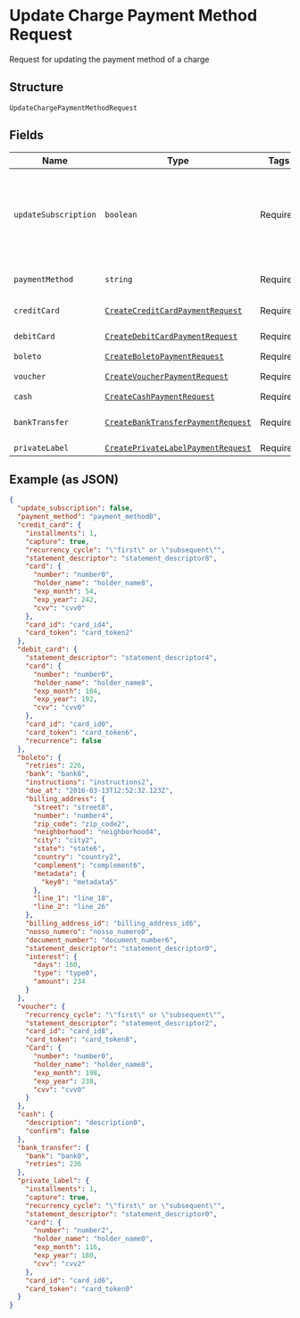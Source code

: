 
# Update Charge Payment Method Request

Request for updating the payment method of a charge

## Structure

`UpdateChargePaymentMethodRequest`

## Fields

| Name | Type | Tags | Description |
|  --- | --- | --- | --- |
| `updateSubscription` | `boolean` | Required | Indicates if the payment method from the subscription must also be updated |
| `paymentMethod` | `string` | Required | The new payment method |
| `creditCard` | [`CreateCreditCardPaymentRequest`](../../doc/models/create-credit-card-payment-request.md) | Required | Credit card data |
| `debitCard` | [`CreateDebitCardPaymentRequest`](../../doc/models/create-debit-card-payment-request.md) | Required | Debit card data |
| `boleto` | [`CreateBoletoPaymentRequest`](../../doc/models/create-boleto-payment-request.md) | Required | Boleto data |
| `voucher` | [`CreateVoucherPaymentRequest`](../../doc/models/create-voucher-payment-request.md) | Required | Voucher data |
| `cash` | [`CreateCashPaymentRequest`](../../doc/models/create-cash-payment-request.md) | Required | Cash data |
| `bankTransfer` | [`CreateBankTransferPaymentRequest`](../../doc/models/create-bank-transfer-payment-request.md) | Required | Bank Transfer data |
| `privateLabel` | [`CreatePrivateLabelPaymentRequest`](../../doc/models/create-private-label-payment-request.md) | Required | - |

## Example (as JSON)

```json
{
  "update_subscription": false,
  "payment_method": "payment_method0",
  "credit_card": {
    "installments": 1,
    "capture": true,
    "recurrency_cycle": "\"first\" or \"subsequent\"",
    "statement_descriptor": "statement_descriptor8",
    "card": {
      "number": "number0",
      "holder_name": "holder_name8",
      "exp_month": 54,
      "exp_year": 242,
      "cvv": "cvv0"
    },
    "card_id": "card_id4",
    "card_token": "card_token2"
  },
  "debit_card": {
    "statement_descriptor": "statement_descriptor4",
    "card": {
      "number": "number0",
      "holder_name": "holder_name8",
      "exp_month": 104,
      "exp_year": 192,
      "cvv": "cvv0"
    },
    "card_id": "card_id0",
    "card_token": "card_token6",
    "recurrence": false
  },
  "boleto": {
    "retries": 226,
    "bank": "bank8",
    "instructions": "instructions2",
    "due_at": "2016-03-13T12:52:32.123Z",
    "billing_address": {
      "street": "street8",
      "number": "number4",
      "zip_code": "zip_code2",
      "neighborhood": "neighborhood4",
      "city": "city2",
      "state": "state6",
      "country": "country2",
      "complement": "complement6",
      "metadata": {
        "key0": "metadata5"
      },
      "line_1": "line_18",
      "line_2": "line_26"
    },
    "billing_address_id": "billing_address_id6",
    "nosso_numero": "nosso_numero0",
    "document_number": "document_number6",
    "statement_descriptor": "statement_descriptor0",
    "interest": {
      "days": 160,
      "type": "type0",
      "amount": 234
    }
  },
  "voucher": {
    "recurrency_cycle": "\"first\" or \"subsequent\"",
    "statement_descriptor": "statement_descriptor2",
    "card_id": "card_id8",
    "card_token": "card_token8",
    "Card": {
      "number": "number0",
      "holder_name": "holder_name8",
      "exp_month": 198,
      "exp_year": 238,
      "cvv": "cvv0"
    }
  },
  "cash": {
    "description": "description0",
    "confirm": false
  },
  "bank_transfer": {
    "bank": "bank0",
    "retries": 236
  },
  "private_label": {
    "installments": 1,
    "capture": true,
    "recurrency_cycle": "\"first\" or \"subsequent\"",
    "statement_descriptor": "statement_descriptor0",
    "card": {
      "number": "number2",
      "holder_name": "holder_name0",
      "exp_month": 116,
      "exp_year": 180,
      "cvv": "cvv2"
    },
    "card_id": "card_id6",
    "card_token": "card_token0"
  }
}
```

